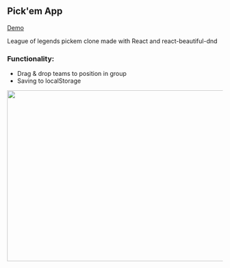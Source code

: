 
## Pick'em App

[Demo](https://pickem-clone.netlify.app/)

 League of legends pickem clone made with React and react-beautiful-dnd

 ### Functionality:

- Drag & drop teams to position in group
- Saving to localStorage

<img src="https://media.giphy.com/media/A6PmnfjmLCZoSD9laT/giphy.gif" width="800" height="400">
